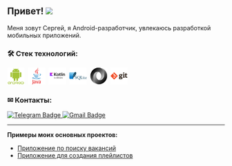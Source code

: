 ## Привет! <img src="https://media.giphy.com/media/hvRJCLFzcasrR4ia7z/giphy.gif" width="30px"/>


Меня зовут Сергей, я Android-разработчик, увлекаюсь разработкой мобильных приложений.

### 🛠️ Стек технологий:
<div>
  <img src="https://github.com/devicons/devicon/blob/master/icons/android/android-plain-wordmark.svg" title="Android" alt="Android" width="40" height="40"/>&nbsp;
  <img src="https://github.com/devicons/devicon/blob/master/icons/java/java-original-wordmark.svg" title="Java" alt="Java" width="40" height="40"/>&nbsp;
  <img src="https://github.com/devicons/devicon/blob/master/icons/kotlin/kotlin-original-wordmark.svg" title="Kotlin" alt="Kotlin" width="40" height="40"/>&nbsp;
  <img src="https://github.com/devicons/devicon/blob/master/icons/sqlite/sqlite-original-wordmark.svg" title="SQLite" alt="SQLite" width="40" height="40"/>&nbsp;
  <img src="https://github.com/devicons/devicon/blob/master/icons/json/json-original.svg" title="Json" alt="Json" width="40" height="40"/>&nbsp;
  <img src="https://github.com/devicons/devicon/blob/master/icons/git/git-original-wordmark.svg" title="Git" alt="Git" width="40" height="40"/>&nbsp;
</div>

### &#9993; Контакты: 
<div id="badges">
    <a href="https://t.me/Spyker3D">
    <img src="https://img.shields.io/badge/Telegram-blue?logo=telegram&logoColor=white&style=for-the-badge" alt="Telegram Badge"/>
    </a>
    <a href="mailto:spyker403@gmail.com">
    <img src="https://img.shields.io/badge/Gmail-D14836?style=for-the-badge&logo=gmail&logoColor=white" alt="Gmail Badge"/>
    </a>
  </div>

---          
**Примеры моих основных проектов:**
  - [Приложение по поиску вакансий](https://github.com/Spyker3D/EasyJob)
  - [Приложение для создания плейлистов](https://github.com/Spyker3D/PlaylistMaker)      






